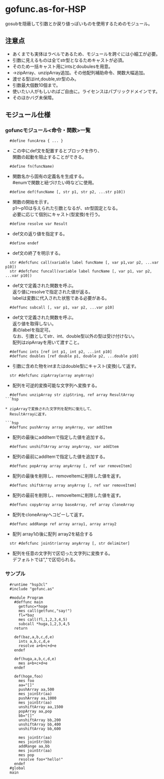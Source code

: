 # gofunc.as-for-HSP
gosubを隠蔽して引数とか戻り値っぽいものを使用するためのモジュール。

## 注意点
* あくまでも実体はラベルであるため、モジュールを跨ぐには小細工が必要。
* 引数に見えるものは全てstr型となるためキャストが必須。
* そのため一括キャスト用にintsとdoubulesを用意。
* ->zipArray、unzipArray追加。その他配列補助命令、関数大幅追加。
* 渡せる型はint,double,str型のみ。
* 引数最大個数10個まで。
* 使いたい人がもしいればご自由に。ライセンスはパブリックドメインです。
* そのほかバグ未保障。

## モジュール仕様
### gofuncモジュール<命令・関数>一覧    

```hsp
  #define funcArea { ... }
```

* この中にdef文を配置するとブロックを作り、  
  関数の起動を阻止することができる。

```hsp
  #define fn(funcName)
```

* 関数名から固有の定義名を生成する。  
  &#035;enumで関数と紐づけたい時などに使用。

```hsp
  #define def(funcName [, str p1, str p2, ...str p10])
```

* 関数の開始を示す。  
	p1～p10は与えられた引数となるが、str型固定となる。  
	必要に応じて個別にキャスト(型変換)を行う。

```hsp
  #define resolve var Result
```

* def文の返り値を指定する。

```hsp
  #define endef
```

* def文の終了を明示する。

```hsp
  str #defcfunc call(variable label funcName [, var p1,var p2, ...var p10])
  str #defcfunc funcall(variable label funcName [, var p1, var p2, ...var p10])
```

* def文で定義された関数を呼ぶ。  
	返り値にresolveで指定された値が返る。  
	labelは変数に代入された状態である必要がある。

```hsp
  #deffunc subcall [, var p1, var p2, ...var p10]
```

* def文で定義された関数を呼ぶ。  
	返り値を取得しない。  
	素のlabelを指定可。  
	なお、引数としてstr、int、double型以外の型は受け付けない。  
	配列はzipArrayを用いて渡すこと。

```hsp
  #deffunc ints [ref int p1, int p2, ...int p10]
  #deffunc doubles [ref double p1, double p2, ...double p10]
```

* 引数に含めた物をintまたはdouble型にキャスト(変換)して返す。

```hsp
  str #defcfunc zipArray(array anyArray)
```

* 配列を可逆的変換可能な文字列へ変換する。

```
  #deffunc unzipArray str zipString, ref array ResultArray
```hsp

* zipArrayで変換された文字列を配列に復元して、 
  ResultArrayに返す。
  
```hsp
  #deffunc pushArray array anyArray, var addItem
```

* 配列の最後にaddItemで指定した値を追加する。

```hsp
  #deffunc unshiftArray array anyArray, var addItem
```

* 配列の最前にaddItemで指定した値を追加する。

```hsp
  #deffunc popArray array anyArray [, ref var removeItem]
```

* 配列の最後を削除し、removeItemに削除した値を返す。

```hsp
  #deffunc shiftArray array anyArray [, ref var removeItem]
```

* 配列の最前を削除し、removeItemに削除した値を返す。

```hsp
  #deffunc copyArray array baseArray, ref array cloneArray
```

* 配列をcloneArrayへコピーして返す。

```hsp
  #deffunc addRange ref array array1, array array2
```

* 配列 array1の後に配列 array2を結合する

```hsp
  str #defcfunc joinStr(array anyArray [, str delimiter]
```

* 配列を任意の文字列で区切った文字列に変換する。  
  デフォルトでは","で区切られる。

### サンプル  

```hsp
  #runtime "hsp3cl"
  #include "gofunc.as"

  #module Program
    #deffunc main
      getfunc=*hoge
      mes call(getfunc,"say!")
      fl=*baz
      mes call(fl,1,2,3,4,5)
      subcall *huga,1,2,3,4,5
    return

    def(baz,a,b,c,d,e)
      ints a,b,c,d,e
      resolve a+b+c+d+e
    endef

    def(huga,a,b,c,d,e)
      mes a+b+c+d+e
    endef

    def(hoge,foo)
      mes foo
      aa="[]"
      pushArray aa,500
      mes joinStr(aa)
      pushArray aa,1000
      mes joinStr(aa)
      unshiftArray aa,1500
      popArray aa,pop
      bb="[]"
      unshiftArray bb,200
      unshiftArray bb,400
      unshiftArray bb,600

      mes joinStr(aa)
      mes joinStr(bb)
      addRange aa,bb
      mes joinStr(aa)
      mes pop
      resolve foo+"hello!"
    endef
  #global
  main
 ```
